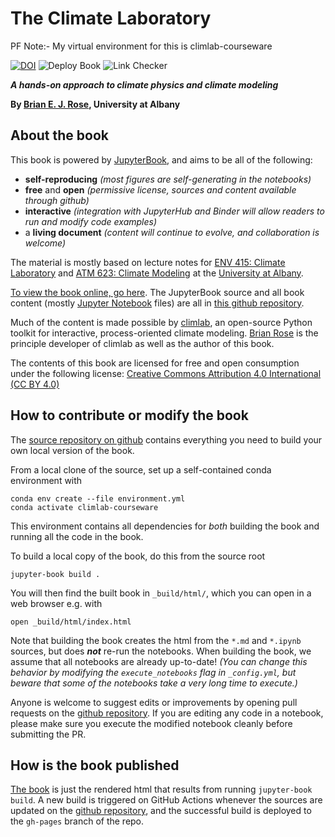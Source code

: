 # The Climate Laboratory

PF Note:- My virtual environment for this is climlab-courseware

[![DOI](https://zenodo.org/badge/231609808.svg)](https://zenodo.org/badge/latestdoi/231609808)
![Deploy Book](https://github.com/brian-rose/ClimateLaboratoryBook/actions/workflows/deploy.yaml/badge.svg)
![Link Checker](https://github.com/brian-rose/ClimateLaboratoryBook/actions/workflows/link-checker.yaml/badge.svg)

***A hands-on approach to climate physics and climate modeling***

**By [Brian E. J. Rose][brian], University at Albany**

## About the book

This book is powered by [JupyterBook][jupyterbook],
and aims to be all of the following:
- **self-reproducing** *(most figures are self-generating in the notebooks)*
- **free** and **open** *(permissive license, sources and content available through github)*
- **interactive** *(integration with JupyterHub and Binder will allow readers to run and modify code examples)*
- a **living document** *(content will continue to evolve, and collaboration is welcome)*

The material is mostly based on lecture notes for
[ENV 415: Climate Laboratory][env415] and [ATM 623: Climate Modeling][atm623]
at the [University at Albany][ualbany].

[To view the book online, go here][book].
The JupyterBook source and all book content (mostly [Jupyter Notebook][notebook] files)
are all in [this github repository][repo].

Much of the content is made possible by [climlab][climlab], an open-source
Python toolkit for interactive, process-oriented climate modeling.
[Brian Rose][brian] is the principle developer of climlab as well as the author of this book.

The contents of this book are licensed for free and open consumption under the following license:
[Creative Commons Attribution 4.0 International (CC BY 4.0)](https://creativecommons.org/licenses/by/4.0/)

## How to contribute or modify the book

The [source repository on github][repo] contains everything you need to build your own local version of the book.

From a local clone of the source, set up a self-contained conda environment with
```
conda env create --file environment.yml
conda activate climlab-courseware
```
This environment contains all dependencies for *both* building the book and running all the code in the book.

To build a local copy of the book, do this from the source root
```
jupyter-book build .
```

You will then find the built book in `_build/html/`, which you can open in a web browser e.g. with
```
open _build/html/index.html
```

Note that building the book creates the html from the `*.md` and `*.ipynb` sources, but does ***not*** re-run the notebooks. When building the book, we assume that all notebooks are already up-to-date!
*(You can change this behavior by modifying the `execute_notebooks` flag in `_config.yml`, but beware that some of the notebooks take a very long time to execute.)*

Anyone is welcome to suggest edits or improvements by opening pull requests on the [github repository][repo]. If you are editing any code in a notebook, please make sure you execute the modified notebook cleanly before submitting the PR.

## How is the book published

[The book][book] is just the rendered html that results from running `jupyter-book build`. A new build is triggered on GitHub Actions whenever the sources are updated on the [github repository][repo], and the successful build is deployed to the `gh-pages` branch of the repo.


[brian]: http://www.atmos.albany.edu/facstaff/brose/index.html
[env415]: http://www.atmos.albany.edu/facstaff/brose/classes/ENV415_Spring2018/
[atm623]: http://www.atmos.albany.edu/facstaff/brose/classes/ATM623_Spring2019/
[ualbany]: https://www.albany.edu
[about]: /about
[jupyterbook]: https://jupyterbook.org
[climlab]: https://github.com/brian-rose/climlab
[book]: https://brian-rose.github.io/ClimateLaboratoryBook/
[repo]: https://github.com/brian-rose/ClimateLaboratoryBook
[notebook]: https://jupyter-notebook.readthedocs.io/en/stable/
[ghp-import]: https://github.com/c-w/ghp-import
[jbook-publish]: https://jupyterbook.org/publish/gh-pages.html

